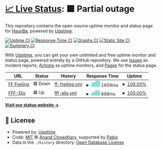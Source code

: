 # [📈 Live Status](https://HaunBa.github.io/Uptime-Monitor): <!--live status--> **🟧 Partial outage**

This repository contains the open-source uptime monitor and status page for [HaunBa](https://HaunBa.github.io/Uptime-Monitor), powered by [Upptime](https://github.com/upptime/upptime).

[![Uptime CI](https://github.com/HaunBa/Uptime-Monitor/workflows/Uptime%20CI/badge.svg)](https://github.com/HaunBa/Uptime-Monitor/actions?query=workflow%3A%22Uptime+CI%22)
[![Response Time CI](https://github.com/HaunBa/Uptime-Monitor/workflows/Response%20Time%20CI/badge.svg)](https://github.com/HaunBa/Uptime-Monitor/actions?query=workflow%3A%22Response+Time+CI%22)
[![Graphs CI](https://github.com/HaunBa/Uptime-Monitor/workflows/Graphs%20CI/badge.svg)](https://github.com/HaunBa/Uptime-Monitor/actions?query=workflow%3A%22Graphs+CI%22)
[![Static Site CI](https://github.com/HaunBa/Uptime-Monitor/workflows/Static%20Site%20CI/badge.svg)](https://github.com/HaunBa/Uptime-Monitor/actions?query=workflow%3A%22Static+Site+CI%22)
[![Summary CI](https://github.com/HaunBa/Uptime-Monitor/workflows/Summary%20CI/badge.svg)](https://github.com/HaunBa/Uptime-Monitor/actions?query=workflow%3A%22Summary+CI%22)

With [Upptime](https://upptime.js.org), you can get your own unlimited and free uptime monitor and status page, powered entirely by a GitHub repository. We use [Issues](https://github.com/HaunBa/Uptime-Monitor/issues) as incident reports, [Actions](https://github.com/HaunBa/Uptime-Monitor/actions) as uptime monitors, and [Pages](https://HaunBa.github.io/Uptime-Monitor) for the status page.

<!--start: status pages-->
<!-- This summary is generated by Upptime (https://github.com/upptime/upptime) -->
<!-- Do not edit this manually, your changes will be overwritten -->
<!-- prettier-ignore -->
| URL | Status | History | Response Time | Uptime |
| --- | ------ | ------- | ------------- | ------ |
| <img alt="" src="https://icons.duckduckgo.com/ip3/www.feuerwehr-freiling.at.ico" height="13"> [FF Freiling](https://www.feuerwehr-freiling.at) | 🟥 Down | [ff-freiling.yml](https://github.com/HaunBa/Uptime-Monitor/commits/HEAD/history/ff-freiling.yml) | <details><summary><img alt="Response time graph" src="./graphs/ff-freiling/response-time-week.png" height="20"> 1659ms</summary><br><a href="https://HaunBa.github.io/Uptime-Monitor/history/ff-freiling"><img alt="Response time 1422" src="https://img.shields.io/endpoint?url=https%3A%2F%2Fraw.githubusercontent.com%2FHaunBa%2FUptime-Monitor%2FHEAD%2Fapi%2Fff-freiling%2Fresponse-time.json"></a><br><a href="https://HaunBa.github.io/Uptime-Monitor/history/ff-freiling"><img alt="24-hour response time 3022" src="https://img.shields.io/endpoint?url=https%3A%2F%2Fraw.githubusercontent.com%2FHaunBa%2FUptime-Monitor%2FHEAD%2Fapi%2Fff-freiling%2Fresponse-time-day.json"></a><br><a href="https://HaunBa.github.io/Uptime-Monitor/history/ff-freiling"><img alt="7-day response time 1659" src="https://img.shields.io/endpoint?url=https%3A%2F%2Fraw.githubusercontent.com%2FHaunBa%2FUptime-Monitor%2FHEAD%2Fapi%2Fff-freiling%2Fresponse-time-week.json"></a><br><a href="https://HaunBa.github.io/Uptime-Monitor/history/ff-freiling"><img alt="30-day response time 1465" src="https://img.shields.io/endpoint?url=https%3A%2F%2Fraw.githubusercontent.com%2FHaunBa%2FUptime-Monitor%2FHEAD%2Fapi%2Fff-freiling%2Fresponse-time-month.json"></a><br><a href="https://HaunBa.github.io/Uptime-Monitor/history/ff-freiling"><img alt="1-year response time 1422" src="https://img.shields.io/endpoint?url=https%3A%2F%2Fraw.githubusercontent.com%2FHaunBa%2FUptime-Monitor%2FHEAD%2Fapi%2Fff-freiling%2Fresponse-time-year.json"></a></details> | <details><summary><a href="https://HaunBa.github.io/Uptime-Monitor/history/ff-freiling">100.00%</a></summary><a href="https://HaunBa.github.io/Uptime-Monitor/history/ff-freiling"><img alt="All-time uptime 100.00%" src="https://img.shields.io/endpoint?url=https%3A%2F%2Fraw.githubusercontent.com%2FHaunBa%2FUptime-Monitor%2FHEAD%2Fapi%2Fff-freiling%2Fuptime.json"></a><br><a href="https://HaunBa.github.io/Uptime-Monitor/history/ff-freiling"><img alt="24-hour uptime 99.99%" src="https://img.shields.io/endpoint?url=https%3A%2F%2Fraw.githubusercontent.com%2FHaunBa%2FUptime-Monitor%2FHEAD%2Fapi%2Fff-freiling%2Fuptime-day.json"></a><br><a href="https://HaunBa.github.io/Uptime-Monitor/history/ff-freiling"><img alt="7-day uptime 100.00%" src="https://img.shields.io/endpoint?url=https%3A%2F%2Fraw.githubusercontent.com%2FHaunBa%2FUptime-Monitor%2FHEAD%2Fapi%2Fff-freiling%2Fuptime-week.json"></a><br><a href="https://HaunBa.github.io/Uptime-Monitor/history/ff-freiling"><img alt="30-day uptime 100.00%" src="https://img.shields.io/endpoint?url=https%3A%2F%2Fraw.githubusercontent.com%2FHaunBa%2FUptime-Monitor%2FHEAD%2Fapi%2Fff-freiling%2Fuptime-month.json"></a><br><a href="https://HaunBa.github.io/Uptime-Monitor/history/ff-freiling"><img alt="1-year uptime 100.00%" src="https://img.shields.io/endpoint?url=https%3A%2F%2Fraw.githubusercontent.com%2FHaunBa%2FUptime-Monitor%2FHEAD%2Fapi%2Fff-freiling%2Fuptime-year.json"></a></details>
| <img alt="" src="https://icons.duckduckgo.com/ip3/elisfreiling.ddns.net.ico" height="13"> [FFF-Elis](http://elisfreiling.ddns.net:8880/ELIS) | 🟩 Up | [fff-elis.yml](https://github.com/HaunBa/Uptime-Monitor/commits/HEAD/history/fff-elis.yml) | <details><summary><img alt="Response time graph" src="./graphs/fff-elis/response-time-week.png" height="20"> 688ms</summary><br><a href="https://HaunBa.github.io/Uptime-Monitor/history/fff-elis"><img alt="Response time 680" src="https://img.shields.io/endpoint?url=https%3A%2F%2Fraw.githubusercontent.com%2FHaunBa%2FUptime-Monitor%2FHEAD%2Fapi%2Ffff-elis%2Fresponse-time.json"></a><br><a href="https://HaunBa.github.io/Uptime-Monitor/history/fff-elis"><img alt="24-hour response time 552" src="https://img.shields.io/endpoint?url=https%3A%2F%2Fraw.githubusercontent.com%2FHaunBa%2FUptime-Monitor%2FHEAD%2Fapi%2Ffff-elis%2Fresponse-time-day.json"></a><br><a href="https://HaunBa.github.io/Uptime-Monitor/history/fff-elis"><img alt="7-day response time 688" src="https://img.shields.io/endpoint?url=https%3A%2F%2Fraw.githubusercontent.com%2FHaunBa%2FUptime-Monitor%2FHEAD%2Fapi%2Ffff-elis%2Fresponse-time-week.json"></a><br><a href="https://HaunBa.github.io/Uptime-Monitor/history/fff-elis"><img alt="30-day response time 685" src="https://img.shields.io/endpoint?url=https%3A%2F%2Fraw.githubusercontent.com%2FHaunBa%2FUptime-Monitor%2FHEAD%2Fapi%2Ffff-elis%2Fresponse-time-month.json"></a><br><a href="https://HaunBa.github.io/Uptime-Monitor/history/fff-elis"><img alt="1-year response time 680" src="https://img.shields.io/endpoint?url=https%3A%2F%2Fraw.githubusercontent.com%2FHaunBa%2FUptime-Monitor%2FHEAD%2Fapi%2Ffff-elis%2Fresponse-time-year.json"></a></details> | <details><summary><a href="https://HaunBa.github.io/Uptime-Monitor/history/fff-elis">100.00%</a></summary><a href="https://HaunBa.github.io/Uptime-Monitor/history/fff-elis"><img alt="All-time uptime 100.00%" src="https://img.shields.io/endpoint?url=https%3A%2F%2Fraw.githubusercontent.com%2FHaunBa%2FUptime-Monitor%2FHEAD%2Fapi%2Ffff-elis%2Fuptime.json"></a><br><a href="https://HaunBa.github.io/Uptime-Monitor/history/fff-elis"><img alt="24-hour uptime 100.00%" src="https://img.shields.io/endpoint?url=https%3A%2F%2Fraw.githubusercontent.com%2FHaunBa%2FUptime-Monitor%2FHEAD%2Fapi%2Ffff-elis%2Fuptime-day.json"></a><br><a href="https://HaunBa.github.io/Uptime-Monitor/history/fff-elis"><img alt="7-day uptime 100.00%" src="https://img.shields.io/endpoint?url=https%3A%2F%2Fraw.githubusercontent.com%2FHaunBa%2FUptime-Monitor%2FHEAD%2Fapi%2Ffff-elis%2Fuptime-week.json"></a><br><a href="https://HaunBa.github.io/Uptime-Monitor/history/fff-elis"><img alt="30-day uptime 100.00%" src="https://img.shields.io/endpoint?url=https%3A%2F%2Fraw.githubusercontent.com%2FHaunBa%2FUptime-Monitor%2FHEAD%2Fapi%2Ffff-elis%2Fuptime-month.json"></a><br><a href="https://HaunBa.github.io/Uptime-Monitor/history/fff-elis"><img alt="1-year uptime 100.00%" src="https://img.shields.io/endpoint?url=https%3A%2F%2Fraw.githubusercontent.com%2FHaunBa%2FUptime-Monitor%2FHEAD%2Fapi%2Ffff-elis%2Fuptime-year.json"></a></details>

<!--end: status pages-->

[**Visit our status website →**](https://HaunBa.github.io/Uptime-Monitor)

## 📄 License

- Powered by: [Upptime](https://github.com/upptime/upptime)
- Code: [MIT](./LICENSE) © [Anand Chowdhary](https://anandchowdhary.com), supported by [Pabio](https://pabio.com)
- Data in the `./history` directory: [Open Database License](https://opendatacommons.org/licenses/odbl/1-0/)
